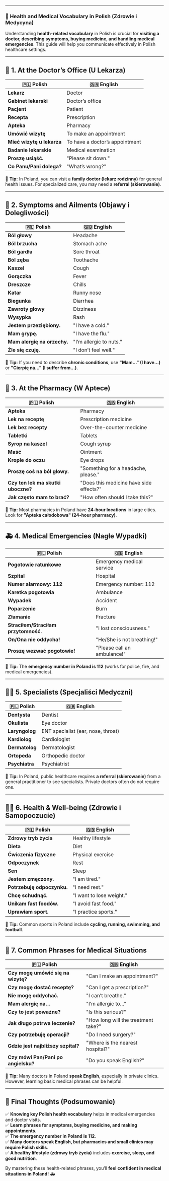 
---
### 📌 **Health and Medical Vocabulary in Polish (Zdrowie i Medycyna)**

Understanding **health-related vocabulary** in Polish is crucial for **visiting a doctor, describing symptoms, buying medicine, and handling medical emergencies**. This guide will help you communicate effectively in Polish healthcare settings.

---

## 🏥 **1. At the Doctor’s Office (U Lekarza)**

|🇵🇱 **Polish**|🇬🇧 **English**|
|---|---|
|**Lekarz**|Doctor|
|**Gabinet lekarski**|Doctor’s office|
|**Pacjent**|Patient|
|**Recepta**|Prescription|
|**Apteka**|Pharmacy|
|**Umówić wizytę**|To make an appointment|
|**Mieć wizytę u lekarza**|To have a doctor’s appointment|
|**Badanie lekarskie**|Medical examination|
|**Proszę usiąść.**|"Please sit down."|
|**Co Panu/Pani dolega?**|"What’s wrong?"|

📌 **Tip:** In Poland, you can visit a **family doctor (lekarz rodzinny)** for general health issues. For specialized care, you may need a **referral (skierowanie)**.

---

## 🤒 **2. Symptoms and Ailments (Objawy i Dolegliwości)**

|🇵🇱 **Polish**|🇬🇧 **English**|
|---|---|
|**Ból głowy**|Headache|
|**Ból brzucha**|Stomach ache|
|**Ból gardła**|Sore throat|
|**Ból zęba**|Toothache|
|**Kaszel**|Cough|
|**Gorączka**|Fever|
|**Dreszcze**|Chills|
|**Katar**|Runny nose|
|**Biegunka**|Diarrhea|
|**Zawroty głowy**|Dizziness|
|**Wysypka**|Rash|
|**Jestem przeziębiony.**|"I have a cold."|
|**Mam grypę.**|"I have the flu."|
|**Mam alergię na orzechy.**|"I’m allergic to nuts."|
|**Źle się czuję.**|"I don’t feel well."|

📌 **Tip:** If you need to describe **chronic conditions**, use **"Mam..." (I have...)** or **"Cierpię na..." (I suffer from...)**.

---

## 💊 **3. At the Pharmacy (W Aptece)**

|🇵🇱 **Polish**|🇬🇧 **English**|
|---|---|
|**Apteka**|Pharmacy|
|**Lek na receptę**|Prescription medicine|
|**Lek bez recepty**|Over-the-counter medicine|
|**Tabletki**|Tablets|
|**Syrop na kaszel**|Cough syrup|
|**Maść**|Ointment|
|**Krople do oczu**|Eye drops|
|**Proszę coś na ból głowy.**|"Something for a headache, please."|
|**Czy ten lek ma skutki uboczne?**|"Does this medicine have side effects?"|
|**Jak często mam to brać?**|"How often should I take this?"|

📌 **Tip:** Most pharmacies in Poland have **24-hour locations** in large cities. Look for **"Apteka całodobowa" (24-hour pharmacy)**.

---

## 🚑 **4. Medical Emergencies (Nagłe Wypadki)**

|🇵🇱 **Polish**|🇬🇧 **English**|
|---|---|
|**Pogotowie ratunkowe**|Emergency medical service|
|**Szpital**|Hospital|
|**Numer alarmowy: 112**|Emergency number: 112|
|**Karetka pogotowia**|Ambulance|
|**Wypadek**|Accident|
|**Poparzenie**|Burn|
|**Złamanie**|Fracture|
|**Straciłem/Straciłam przytomność.**|"I lost consciousness."|
|**On/Ona nie oddycha!**|"He/She is not breathing!"|
|**Proszę wezwać pogotowie!**|"Please call an ambulance!"|

📌 **Tip:** The **emergency number in Poland is 112** (works for police, fire, and medical emergencies).

---

## 👨‍⚕️ **5. Specialists (Specjaliści Medyczni)**

|🇵🇱 **Polish**|🇬🇧 **English**|
|---|---|
|**Dentysta**|Dentist|
|**Okulista**|Eye doctor|
|**Laryngolog**|ENT specialist (ear, nose, throat)|
|**Kardiolog**|Cardiologist|
|**Dermatolog**|Dermatologist|
|**Ortopeda**|Orthopedic doctor|
|**Psychiatra**|Psychiatrist|

📌 **Tip:** In Poland, public healthcare requires **a referral (skierowanie)** from a general practitioner to see specialists. Private doctors often do not require one.

---

## 🏃‍♂️ **6. Health & Well-being (Zdrowie i Samopoczucie)**

|🇵🇱 **Polish**|🇬🇧 **English**|
|---|---|
|**Zdrowy tryb życia**|Healthy lifestyle|
|**Dieta**|Diet|
|**Ćwiczenia fizyczne**|Physical exercise|
|**Odpoczynek**|Rest|
|**Sen**|Sleep|
|**Jestem zmęczony.**|"I am tired."|
|**Potrzebuję odpoczynku.**|"I need rest."|
|**Chcę schudnąć.**|"I want to lose weight."|
|**Unikam fast foodów.**|"I avoid fast food."|
|**Uprawiam sport.**|"I practice sports."|

📌 **Tip:** Common sports in Poland include **cycling, running, swimming, and football**.

---

## 🛑 **7. Common Phrases for Medical Situations**

|🇵🇱 **Polish**|🇬🇧 **English**|
|---|---|
|**Czy mogę umówić się na wizytę?**|"Can I make an appointment?"|
|**Czy mogę dostać receptę?**|"Can I get a prescription?"|
|**Nie mogę oddychać.**|"I can’t breathe."|
|**Mam alergię na…**|"I’m allergic to…"|
|**Czy to jest poważne?**|"Is this serious?"|
|**Jak długo potrwa leczenie?**|"How long will the treatment take?"|
|**Czy potrzebuję operacji?**|"Do I need surgery?"|
|**Gdzie jest najbliższy szpital?**|"Where is the nearest hospital?"|
|**Czy mówi Pan/Pani po angielsku?**|"Do you speak English?"|

📌 **Tip:** Many doctors in Poland **speak English**, especially in private clinics. However, learning basic medical phrases can be helpful.

---

## 🎯 **Final Thoughts (Podsumowanie)**

✅ **Knowing key Polish health vocabulary** helps in medical emergencies and doctor visits.  
✅ **Learn phrases for symptoms, buying medicine, and making appointments**.  
✅ **The emergency number in Poland is 112**.  
✅ **Many doctors speak English, but pharmacies and small clinics may require Polish skills**.  
✅ **A healthy lifestyle (zdrowy tryb życia)** includes **exercise, sleep, and good nutrition**.

By mastering these health-related phrases, you’ll **feel confident in medical situations in Poland!** 🚑